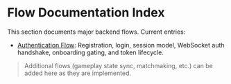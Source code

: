 # Flow Documentation Index

This section documents major backend flows. Current entries:

- [Authentication Flow](authentication.md): Registration, login, session model, WebSocket auth handshake, onboarding gating, and token lifecycle.

> Additional flows (gameplay state sync, matchmaking, etc.) can be added here as they are implemented.

